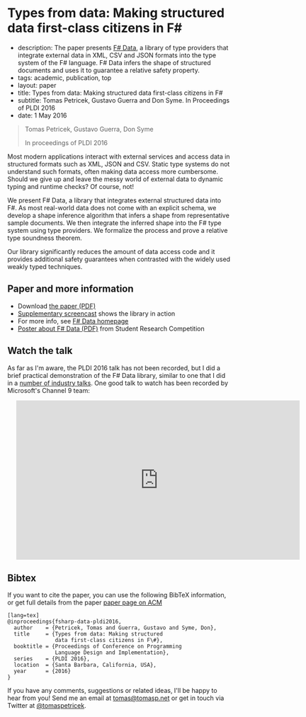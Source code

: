 # Types from data: Making structured data first-class citizens in F#

 - description:  The paper presents [F# Data](http://fsharp.github.io/FSharp.Data), a library of type providers
      that integrate external data in XML, CSV and JSON formats into the type system of the F# language.
      F# Data infers the shape of structured documents and uses it to guarantee a relative safety property.
 - tags: academic, publication, top
 - layout: paper
 - title: Types from data: Making structured data first-class citizens in F#
 - subtitle: Tomas Petricek, Gustavo Guerra and Don Syme. In Proceedings of PLDI 2016
 - date: 1 May 2016

> Tomas Petricek, Gustavo Guerra, Don Syme
>
> In proceedings of PLDI 2016

Most modern applications interact with external services and access data in structured formats such
as XML, JSON and CSV. Static type systems do not understand such formats, often making data access
more cumbersome. Should we give up and leave the messy world of external data to dynamic typing
and runtime checks? Of course, not!

We present F# Data, a library that integrates external structured data into F#. As most real-world
data does not come with an explicit schema, we develop a shape inference algorithm that infers a
shape from representative sample documents. We then integrate the inferred shape into the F# type
system using type providers. We formalize the process and prove a relative type soundness theorem.

Our library significantly reduces the amount of data access code and it provides additional
safety guarantees when contrasted with the widely used weakly typed techniques.

## Paper and more information

 - Download [the paper (PDF)](fsharp-data.pdf)
 - [Supplementary screencast](https://vimeo.com/165159144) shows the library in action
 - For more info, see [F# Data homepage](http://fsharp.github.io/FSharp.Data/)
 - [Poster about F# Data (PDF)](fsharp-data-poster.pdf) from Student Research Competition

## Watch the talk

As far as I'm aware, the PLDI 2016 talk has not been recorded, but I did a brief practical
demonstration of the F# Data library, similar to one that I did in a [number of industry
talks](http://fsharpworks.com/materials.html). One good talk to watch has been recorded by
Microsoft's Channel 9 team:

<div style="padding-left:20px">
<iframe src="https://channel9.msdn.com/posts/Understanding-the-World-with-F/player" width="640" height="360" allowFullScreen frameBorder="0"></iframe>
</div>

## <a id="cite">Bibtex</a>
If you want to cite the paper, you can use the following BibTeX information, or
get full details from the paper [paper page on ACM](http://dl.acm.org/citation.cfm?id=2908115)

    [lang=tex]
    @inproceedings{fsharp-data-pldi2016,
      author    = {Petricek, Tomas and Guerra, Gustavo and Syme, Don},
      title     = {Types from data: Making structured
                   data first-class citizens in F\#},
      booktitle = {Proceedings of Conference on Programming
                   Language Design and Implementation},
      series    = {PLDI 2016},
      location  = {Santa Barbara, California, USA},
      year      = {2016}
    }


If you have any comments, suggestions or related ideas, I'll be happy to
hear from you! Send me an email at [tomas@tomasp.net](mailto:tomas@tomasp.net)
or get in touch via Twitter at [@tomaspetricek](http://twitter.com/tomaspetricek).

